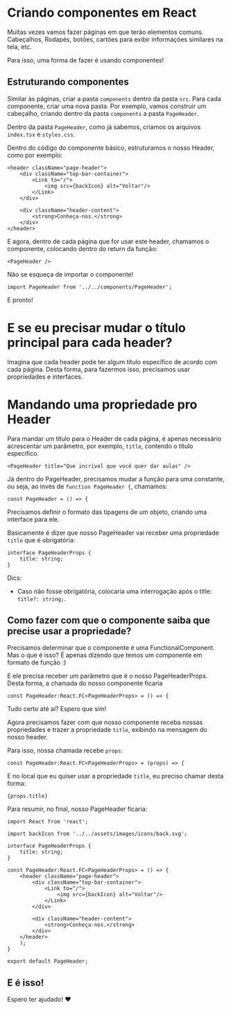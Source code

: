 # Criando componentes em React

Muitas vezes vamos fazer páginas em que terão elementos comuns. Cabeçalhos, Rodapés, botões, cartões para exibir informações similares na tela, etc.

Para isso, uma forma de fazer é usando componentes!

## Estruturando componentes
Similar às páginas, criar a pasta `components` dentro da pasta `src`. Para cada componente, criar uma nova pasta. Por exemplo, vamos construir um cabeçalho, criando dentro da pasta `components` a pasta `PageHeader`. 

Dentro da pasta `PageHeader`, como já sabemos, criamos os arquivos `index.tsx` e `styles.css`.

Dentro do código do componente básico, estruturamos o nosso Header, como por exemplo:
```
<header className="page-header">
    <div className="top-bar-container">
        <Link to="/">
            <img src={backIcon} alt="Voltar"/>
        </Link>
    </div>

    <div className="header-content">
        <strong>Conheça-nos.</strong>
    </div>
</header>
```

E agora, dentro de cada página que for usar este header, chamamos o componente, colocando dentro do return da função:
```
<PageHeader />
```

Não se esqueça de importar o componente!
```
import PageHeader from '../../components/PageHeader';
```

E pronto!

# E se eu precisar mudar o título principal para cada header?
Imagina que cada header pode ter algum título específico de acordo com cada página. Desta forma, para fazermos isso, precisamos usar propriedades e interfaces.

# Mandando uma propriedade pro Header
Para mandar um título para o Header de cada página, é apenas necessário acrescentar um parâmetro, por exemplo, `title`, contendo o título especifico. 
```
<PageHeader title="Que incrível que você quer dar aulas" />
```

Já dentro do PageHeader, precisamos mudar a função para uma constante, ou seja, ao invés de `function PageHeader {`, chamamos:
```
const PageHeader = () => {
```

Precisamos definir o formato das tipagens de um objeto, criando uma interface para ele. 

Basicamente é dizer que nosso PageHeader vai receber uma propriedade `title` que é obrigatória:
``` 
interface PageHeaderProps {
    title: string;
}
```

Dics: 
- Caso não fosse obrigatória, colocaria uma interrogação após o title: `title?: string;`.

## Como fazer com que o componente saiba que precise usar a propriedade?
Precisamos determinar que o componente é uma FunctionalComponent. Mas o que é isso? É apenas dizendo que temos um componente em formato de função :)

E ele precisa receber um parâmetro que é o nosso PageHeaderProps. Desta forma, a chamada do nosso componente ficaria
```
const PageHeader:React.FC<PageHeaderProps> = () => {
```

Tudo certo até aí? Espero que sim! 

Agora precisamos fazer com que nosso componente receba nossas propriedades e trazer a propriedade `title`, exibindo na mensagem do nosso header.

Para isso, nossa chamada recebe `props`:
```
const PageHeader:React.FC<PageHeaderProps> = (props) => {
```

E no local que eu quiser usar a propriedade `title`, eu preciso chamar desta forma:
```
{props.title}
```

Para resumir, no final, nosso PageHeader ficaria:

```
import React from 'react';

import backIcon from '../../assets/images/icons/back.svg';

interface PageHeaderProps {
    title: string;
}

const PageHeader:React.FC<PageHeaderProps> = () => {
    <header className="page-header">
        <div className="top-bar-container">
            <Link to="/">
                <img src={backIcon} alt="Voltar"/>
            </Link>
        </div>

        <div className="header-content">
            <strong>Conheça-nos.</strong>
        </div>
    </header>
    );
}

export default PageHeader;
```

## E é isso!

Espero ter ajudado! :heart: